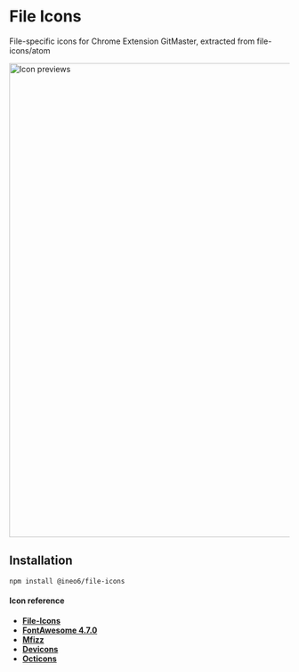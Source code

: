 File Icons
==========

File-specific icons for Chrome Extension GitMaster, extracted from file-icons/atom

<img alt="Icon previews" width="850" src="https://raw.githubusercontent.com/file-icons/atom/6714706f268e257100e03c9eb52819cb97ad570b/preview.png" />

Installation
------------

	npm install @ineo6/file-icons


#### Icon reference
* [**File-Icons**](https://github.com/file-icons/icons/blob/master/charmap.md) 
* [**FontAwesome 4.7.0**](https://fontawesome.com/v4.7.0/cheatsheet/)
* [**Mfizz**](https://github.com/file-icons/MFixx/blob/master/charmap.md)
* [**Devicons**](https://github.com/file-icons/DevOpicons/blob/master/charmap.md)
* [**Octicons**](https://github.com/exuanbo/file-icons-js/blob/master/fonts/octicons.woff2)

